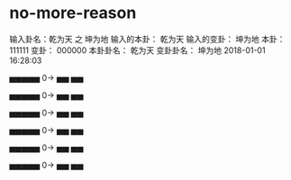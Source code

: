 # no-more-reason


输入卦名：乾为天 之 坤为地
输入的本卦： 乾为天
输入的变卦： 坤为地
本卦： 111111
变卦： 000000
本卦卦名： 乾为天
变卦卦名： 坤为地
2018-01-01 16:28:03


▅▅▅▅▅  0→  ▅▅  ▅▅

▅▅▅▅▅  0→  ▅▅  ▅▅

▅▅▅▅▅  0→  ▅▅  ▅▅

▅▅▅▅▅  0→  ▅▅  ▅▅

▅▅▅▅▅  0→  ▅▅  ▅▅

▅▅▅▅▅  0→  ▅▅  ▅▅
